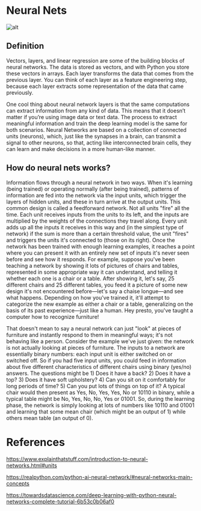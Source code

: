 # Neural Nets

![alt](https://miro.medium.com/max/1400/1*ApgZUAinNP5cvcPyfrs84g.png)

## Definition

Vectors, layers, and linear regression are some of the building blocks of neural networks. The data is stored as vectors, and with Python you store these vectors in arrays. Each layer transforms the data that comes from the previous layer. You can think of each layer as a feature engineering step, because each layer extracts some representation of the data that came previously.

One cool thing about neural network layers is that the same computations can extract information from any kind of data. This means that it doesn’t matter if you’re using image data or text data. The process to extract meaningful information and train the deep learning model is the same for both scenarios.
Neural Networks are based on a collection of connected units (neurons), which, just like the synapses in a brain, can transmit a signal to other neurons, so that, acting like interconnected brain cells, they can learn and make decisions in a more human-like manner.

## How do neural nets works?
Information flows through a neural network in two ways. When it's learning (being trained) or operating normally (after being trained), patterns of information are fed into the network via the input units, which trigger the layers of hidden units, and these in turn arrive at the output units. This common design is called a feedforward network. Not all units "fire" all the time. Each unit receives inputs from the units to its left, and the inputs are multiplied by the weights of the connections they travel along. Every unit adds up all the inputs it receives in this way and (in the simplest type of network) if the sum is more than a certain threshold value, the unit "fires" and triggers the units it's connected to (those on its right).
Once the network has been trained with enough learning examples, it reaches a point where you can present it with an entirely new set of inputs it's never seen before and see how it responds. For example, suppose you've been teaching a network by showing it lots of pictures of chairs and tables, represented in some appropriate way it can understand, and telling it whether each one is a chair or a table. After showing it, let's say, 25 different chairs and 25 different tables, you feed it a picture of some new design it's not encountered before—let's say a chaise longue—and see what happens. Depending on how you've trained it, it'll attempt to categorize the new example as either a chair or a table, generalizing on the basis of its past experience—just like a human. Hey presto, you've taught a computer how to recognize furniture!

That doesn't mean to say a neural network can just "look" at pieces of furniture and instantly respond to them in meaningful ways; it's not behaving like a person. Consider the example we've just given: the network is not actually looking at pieces of furniture. The inputs to a network are essentially binary numbers: each input unit is either switched on or switched off. So if you had five input units, you could feed in information about five different characteristics of different chairs using binary (yes/no) answers. The questions might be 1) Does it have a back? 2) Does it have a top? 3) Does it have soft upholstery? 4) Can you sit on it comfortably for long periods of time? 5) Can you put lots of things on top of it? A typical chair would then present as Yes, No, Yes, Yes, No or 10110 in binary, while a typical table might be No, Yes, No, No, Yes or 01001. So, during the learning phase, the network is simply looking at lots of numbers like 10110 and 01001 and learning that some mean chair (which might be an output of 1) while others mean table (an output of 0).




# References
https://www.explainthatstuff.com/introduction-to-neural-networks.html#units

https://realpython.com/python-ai-neural-network/#neural-networks-main-concepts

https://towardsdatascience.com/deep-learning-with-python-neural-networks-complete-tutorial-6b53c0b06af0
